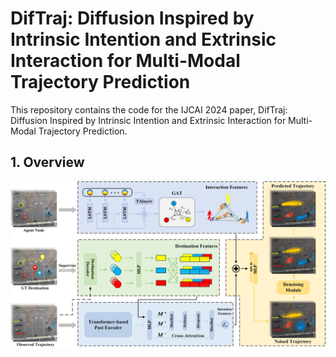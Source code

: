 # DifTraj: Diffusion Inspired by Intrinsic Intention and Extrinsic Interaction for Multi-Modal Trajectory Prediction
This repository contains the code for the IJCAI 2024 paper, DifTraj: Diffusion Inspired by Intrinsic Intention and Extrinsic Interaction for Multi-Modal Trajectory Prediction.
## 1. Overview
<img src="https://github.com/13629281511/DifTraj/blob/main/fig/overview.jpg" width="600" >
